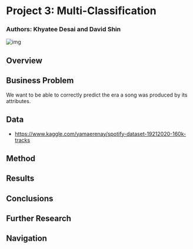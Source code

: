 # Project 3: Multi-Classification
### Authors: Khyatee Desai and David Shin

![img](./images/spotify-music-app-wallpaper-67734-70053-hd-wallpapers.jpg)

## Overview
## Business Problem

We want to be able to correctly predict the era a song was produced by its attributes. 
## Data

- https://www.kaggle.com/yamaerenay/spotify-dataset-19212020-160k-tracks
## Method
## Results
## Conclusions
## Further Research
## Navigation
